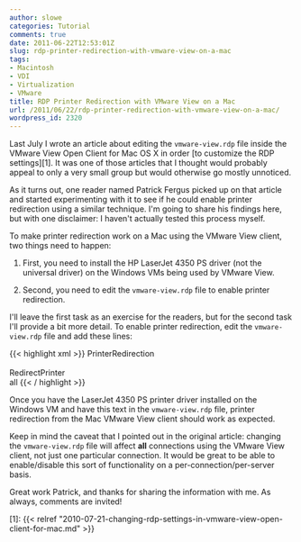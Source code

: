 ```yaml
---
author: slowe
categories: Tutorial
comments: true
date: 2011-06-22T12:53:01Z
slug: rdp-printer-redirection-with-vmware-view-on-a-mac
tags:
- Macintosh
- VDI
- Virtualization
- VMware
title: RDP Printer Redirection with VMware View on a Mac
url: /2011/06/22/rdp-printer-redirection-with-vmware-view-on-a-mac/
wordpress_id: 2320
---
```


Last July I wrote an article about editing the `vmware-view.rdp` file inside the VMware View Open Client for Mac OS X in order [to customize the RDP settings][1]. It was one of those articles that I thought would probably appeal to only a very small group but would otherwise go mostly unnoticed.

As it turns out, one reader named Patrick Fergus picked up on that article and started experimenting with it to see if he could enable printer redirection using a similar technique. I'm going to share his findings here, but with one disclaimer: I haven't actually tested this process myself.

To make printer redirection work on a Mac using the VMware View client, two things need to happen:

1. First, you need to install the HP LaserJet 4350 PS driver (not the universal driver) on the Windows VMs being used by VMware View.

2. Second, you need to edit the `vmware-view.rdp` file to enable printer redirection.

I'll leave the first task as an exercise for the readers, but for the second task I'll provide a bit more detail. To enable printer redirection, edit the `vmware-view.rdp` file and add these lines:

{{< highlight xml >}}
<key>PrinterRedirection</key>  
<true/>  
<key>RedirectPrinter</key>  
<string>all</string>
{{< / highlight >}}

Once you have the LaserJet 4350 PS printer driver installed on the Windows VM and have this text in the `vmware-view.rdp` file, printer redirection from the Mac VMware View client should work as expected.

Keep in mind the caveat that I pointed out in the original article: changing the `vmware-view.rdp` file will affect **all** connections using the VMware View client, not just one particular connection. It would be great to be able to enable/disable this sort of functionality on a per-connection/per-server basis.

Great work Patrick, and thanks for sharing the information with me. As always, comments are invited!

[1]: {{< relref "2010-07-21-changing-rdp-settings-in-vmware-view-open-client-for-mac.md" >}}
